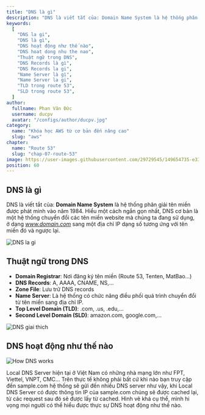 ```yaml
---
title: "DNS là gì"
description: "DNS là viết tắt của: Domain Name System là hệ thống phân giải tên miền được phát minh vào năm 1984. Hiểu một cách ngắn gọn nhất, DNS cơ bản là một hệ thống chuyển đổi các tên miền website mà chúng ta đang sử dụng, ở dạng www.domain.com sang một địa chỉ IP dạng số tương ứng với tên miền đó và ngược lại."
keywords:
  [
    "DNS la gi",
    "DNS là gì",
    "DNS hoạt động như thế nào",
    "DNS hoat dong nhu the nao",
    "Thuật ngữ trong DNS",
    "DNS Records là gì",
    "DNS Records la gi",
    "Name Server là gì",
    "Name Server la gi",
    "TLD trong route 53",
    "SLD trong route 53",
  ]
author:
  fullname: Phan Văn Đức
  username: ducpv
  avatar: "/configs/author/ducpv.jpg"
category:
  name: "Khóa học AWS từ cơ bản đến nâng cao"
  slug: "aws"
chapter:
  name: "Route 53"
  slug: "chap-07-route-53"
image: https://user-images.githubusercontent.com/29729545/149654735-e330eab1-a835-42c9-aa2a-6b67e961c43b.png
position: 60
---
```


## DNS là gì

DNS là viết tắt của: **Domain Name System** là hệ thống phân giải tên miền được phát minh vào năm 1984. Hiểu một cách ngắn gọn nhất, DNS cơ bản là một hệ thống chuyển đổi các tên miền website mà chúng ta đang sử dụng, ở dạng *www.domain.com* sang một địa chỉ IP dạng số tương ứng với tên miền đó và ngược lại.

![DNS la gi](https://imc.org.vn/uploads/plugin/news/519/1627437317-1622235566-dns-server-8-8-8-8-lam-gi-m-t-c-truy-c-p-m-ng.png)

## Thuật ngữ trong DNS

- **Domain Registrar**: Nơi đăng ký tên miền (Route 53, Tenten, MatBao...)
- **DNS Records**: A, AAAA, CNAME, NS,...
- **Zone File**: Lưu trữ DNS records
- **Name Server**: Là hệ thống có chức năng điều phối quá trình chuyển đổi từ tên miền sang địa chỉ IP.
- **Top Level Domain (TLD)**: .com, .us, .edu,...
- **Second Level Domain (SLD)**: amazon.com, google.com,... 

![DNS giai thich](https://user-images.githubusercontent.com/29729545/149654735-e330eab1-a835-42c9-aa2a-6b67e961c43b.png)

## DNS hoạt động như thế nào

![How DNS works](https://user-images.githubusercontent.com/29729545/149654930-0b0d3a35-d0a2-4990-a725-a3a5d4f61afb.png)

Local DNS Server hiện tại ở Việt Nam có những nhà mạng lớn như FPT, Viettel, VNPT, CMC... Trên thực tế không phải bất cứ khi nào bạn truy cập đến sample.com hệ thống sẽ gửi đến nhiều DNS server như vậy, khi Local DNS Server có được thông tin IP của sample.com chúng sẽ được cached lại, từ các request sau đó sẽ được lấy từ cached. Hình vẽ khá cụ thể, mình hi vọng mọi người có thể hiểu được thực sự DNS hoạt động như thế nào.
